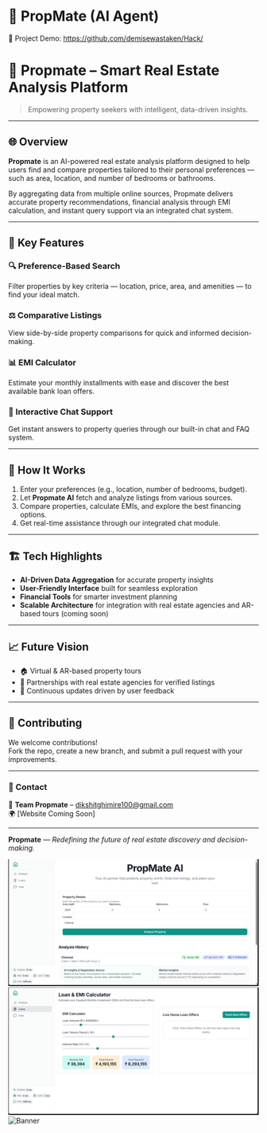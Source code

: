 # 🚀 PropMate (AI Agent)

🎥 Project Demo:
https://github.com/demisewastaken/Hack/

# 🏡 Propmate – Smart Real Estate Analysis Platform

> Empowering property seekers with intelligent, data-driven insights.

---

## 🌐 Overview

**Propmate** is an AI-powered real estate analysis platform designed to help users find and compare properties tailored to their personal preferences — such as area, location, and number of bedrooms or bathrooms.

By aggregating data from multiple online sources, Propmate delivers accurate property recommendations, financial analysis through EMI calculation, and instant query support via an integrated chat system.

---

## 🚀 Key Features

### 🔍 Preference-Based Search  
Filter properties by key criteria — location, price, area, and amenities — to find your ideal match.

### ⚖️ Comparative Listings  
View side-by-side property comparisons for quick and informed decision-making.

### 📊 EMI Calculator  
Estimate your monthly installments with ease and discover the best available bank loan offers.

### 💬 Interactive Chat Support  
Get instant answers to property queries through our built-in chat and FAQ system.

---

## 🧠 How It Works
1. Enter your preferences (e.g., location, number of bedrooms, budget).  
2. Let **Propmate AI** fetch and analyze listings from various sources.  
3. Compare properties, calculate EMIs, and explore the best financing options.  
4. Get real-time assistance through our integrated chat module.

---

## 🏗️ Tech Highlights
- **AI-Driven Data Aggregation** for accurate property insights  
- **User-Friendly Interface** built for seamless exploration  
- **Financial Tools** for smarter investment planning  
- **Scalable Architecture** for integration with real estate agencies and AR-based tours (coming soon)

---

## 📈 Future Vision
- 🏠 Virtual & AR-based property tours  
- 🤝 Partnerships with real estate agencies for verified listings  
- 🔁 Continuous updates driven by user feedback

---

## 🤝 Contributing
We welcome contributions!  
Fork the repo, create a new branch, and submit a pull request with your improvements.

---

### 💬 Contact
📧 **Team Propmate** – dikshitghimire100@gmail.com  
🌍 [Website Coming Soon]

---

**Propmate** — *Redefining the future of real estate discovery and decision-making.*

![Banner](1st.png)
![Banner](2nd.png)
![Banner](3nd.PNG)

